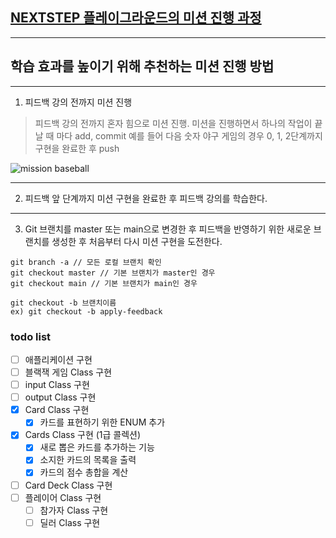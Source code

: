 ## [NEXTSTEP 플레이그라운드의 미션 진행 과정](https://github.com/next-step/nextstep-docs/blob/master/playground/README.md)

---
## 학습 효과를 높이기 위해 추천하는 미션 진행 방법

---
1. 피드백 강의 전까지 미션 진행 
> 피드백 강의 전까지 혼자 힘으로 미션 진행. 미션을 진행하면서 하나의 작업이 끝날 때 마다 add, commit
> 예를 들어 다음 숫자 야구 게임의 경우 0, 1, 2단계까지 구현을 완료한 후 push

![mission baseball](https://raw.githubusercontent.com/next-step/nextstep-docs/master/playground/images/mission_baseball.png)

---
2. 피드백 앞 단계까지 미션 구현을 완료한 후 피드백 강의를 학습한다.

---
3. Git 브랜치를 master 또는 main으로 변경한 후 피드백을 반영하기 위한 새로운 브랜치를 생성한 후 처음부터 다시 미션 구현을 도전한다.

```
git branch -a // 모든 로컬 브랜치 확인
git checkout master // 기본 브랜치가 master인 경우
git checkout main // 기본 브랜치가 main인 경우

git checkout -b 브랜치이름
ex) git checkout -b apply-feedback
```

### todo list  
- [ ] 애플리케이션 구현
- [ ] 블랙잭 게임 Class 구현
- [ ] input Class 구현
- [ ] output Class 구현
- [x] Card Class 구현
  - [x] 카드를 표현하기 위한 ENUM 추가
- [x] Cards Class 구현 (1급 콜렉션)
  - [x] 새로 뽑은 카드를 추가하는 기능
  - [x] 소지한 카드의 목록을 출력
  - [x] 카드의 점수 총합을 계산
- [ ] Card Deck Class 구현
- [ ] 플레이어 Class 구현
  - [ ] 참가자 Class 구현
  - [ ] 딜러 Class 구현
